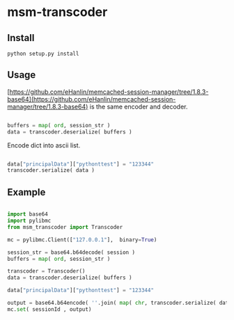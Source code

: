 msm-transcoder
=================

## Install

```
python setup.py install
```

## Usage

[https://github.com/eHanlin/memcached-session-manager/tree/1.8.3-base64](https://github.com/eHanlin/memcached-session-manager/tree/1.8.3-base64) is the same encoder and decoder.


```py

buffers = map( ord, session_str )
data = transcoder.deserialize( buffers )

```

Encode dict into ascii list.

```py

data["principalData"]["pythonttest"] = "123344"
transcoder.serialize( data )

```

## Example

```py

import base64
import pylibmc
from msm_transcoder import Transcoder

mc = pylibmc.Client(["127.0.0.1"],  binary=True)

session_str = base64.b64decode( session )
buffers = map( ord, session_str )

transcoder = Transcoder()
data = transcoder.deserialize( buffers )

data["principalData"]["pythonttest"] = "123344"

output = base64.b64encode( ''.join( map( chr, transcoder.serialize( data ) ) ) )
mc.set( sessionId , output)

```

